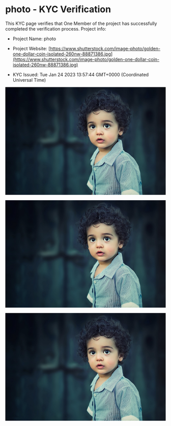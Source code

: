 # photo - KYC Verification
		


This KYC page verifies that One Member of the project has successfully completed the verification process. Project info:
		


- Project Name: photo
		

- Project Website: [https://www.shutterstock.com/image-photo/golden-one-dollar-coin-isolated-260nw-88871386.jpg](https://www.shutterstock.com/image-photo/golden-one-dollar-coin-isolated-260nw-88871386.jpg)
		

- KYC Issued: Tue Jan 24 2023 13:57:44 GMT+0000 (Coordinated Universal Time)
		


![This is an face image](./personFace.png)
		

![This is an cnic image](./cnicImage.png)
		

![This is an passport image](./passportImage.png)
	